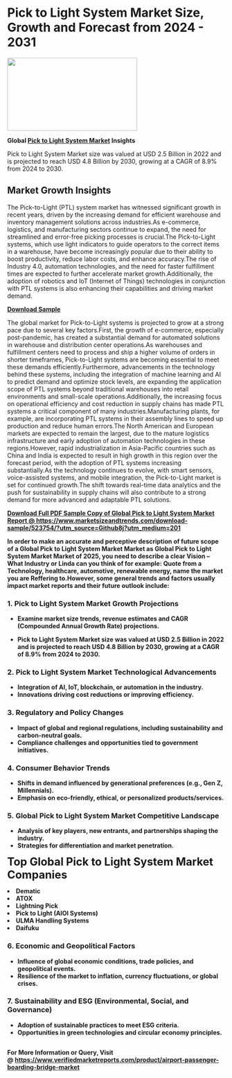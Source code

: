 <H1>Pick to Light System Market Size, Growth and Forecast from 2024 - 2031</H1><img class="aligncenter size-medium wp-image-584254" src="https://thirdeyenews.in/wp-content/uploads/2024/09/Global-Market-Research-300x168.jpeg" alt="" width="300" height="168" /><p><strong>Global&nbsp;<a href="https://www.marketsizeandtrends.com/download-sample/523754/?utm_source=Github8j?utm_medium=201">Pick to Light System Market</a> Insights</strong></p><p>Pick to Light System Market size was valued at USD 2.5 Billion in 2022 and is projected to reach USD 4.8 Billion by 2030, growing at a CAGR of 8.9% from 2024 to 2030.</p><p><h2>Market Growth Insights</h2> <p>The Pick-to-Light (PTL) system market has witnessed significant growth in recent years, driven by the increasing demand for efficient warehouse and inventory management solutions across industries.As e-commerce, logistics, and manufacturing sectors continue to expand, the need for streamlined and error-free picking processes is crucial.The Pick-to-Light systems, which use light indicators to guide operators to the correct items in a warehouse, have become increasingly popular due to their ability to boost productivity, reduce labor costs, and enhance accuracy.The rise of Industry 4.0, automation technologies, and the need for faster fulfillment times are expected to further accelerate market growth.Additionally, the adoption of robotics and IoT (Internet of Things) technologies in conjunction with PTL systems is also enhancing their capabilities and driving market demand.</p> <p><strong><a href="#">Download Sample</a></strong></p> <p>The global market for Pick-to-Light systems is projected to grow at a strong pace due to several key factors.First, the growth of e-commerce, especially post-pandemic, has created a substantial demand for automated solutions in warehouse and distribution center operations.As warehouses and fulfillment centers need to process and ship a higher volume of orders in shorter timeframes, Pick-to-Light systems are becoming essential to meet these demands efficiently.Furthermore, advancements in the technology behind these systems, including the integration of machine learning and AI to predict demand and optimize stock levels, are expanding the application scope of PTL systems beyond traditional warehouses into retail environments and small-scale operations.Additionally, the increasing focus on operational efficiency and cost reduction in supply chains has made PTL systems a critical component of many industries.Manufacturing plants, for example, are incorporating PTL systems in their assembly lines to speed up production and reduce human errors.The North American and European markets are expected to remain the largest, due to the mature logistics infrastructure and early adoption of automation technologies in these regions.However, rapid industrialization in Asia-Pacific countries such as China and India is expected to result in high growth in this region over the forecast period, with the adoption of PTL systems increasing substantially.As the technology continues to evolve, with smart sensors, voice-assisted systems, and mobile integration, the Pick-to-Light market is set for continued growth.The shift towards real-time data analytics and the push for sustainability in supply chains will also contribute to a strong demand for more advanced and adaptable PTL solutions.</p> <p><strong><a href="#"></p><p><span class=""><strong>Download Full PDF Sample Copy of Global Pick to Light System Market Report</strong> @ <a href="https://www.marketsizeandtrends.com/download-sample/523754/?utm_source=Github8j?utm_medium=201" target="_blank">https://www.marketsizeandtrends.com/download-sample/523754/?utm_source=Github8j?utm_medium=201</a></span></p><p>In order to make an accurate and perceptive description of future scope of a Global&nbsp;Pick to Light System Market Market as Global&nbsp;Pick to Light System Market Market of 2025, you need to describe a clear Vision &ndash; What Industry or Linda can you think of for example: Quote from a Technology, healthcare, automotive, renewable energy, name the market you are Reffering to.However, some general trends and factors usually impact market reports and their future outlook include:</p><h3>1.&nbsp;<strong>Pick to Light System Market Growth Projections</strong></h3><ul><li>Examine market size trends, revenue estimates and CAGR (Compounded Annual Growth Rate) projections.</li><li><p>Pick to Light System Market size was valued at USD 2.5 Billion in 2022 and is projected to reach USD 4.8 Billion by 2030, growing at a CAGR of 8.9% from 2024 to 2030.</p></li></ul><h3>2.&nbsp;<strong>Pick to Light System Market Technological Advancements</strong></h3><ul><li>Integration of AI, IoT, blockchain, or automation in the industry.</li><li>Innovations driving cost reductions or improving efficiency.</li></ul><h3>3.&nbsp;<strong>Regulatory and Policy Changes</strong></h3><ul><li>Impact of global and regional regulations, including sustainability and carbon-neutral goals.</li><li>Compliance challenges and opportunities tied to government initiatives.</li></ul><h3>4.&nbsp;<strong>Consumer Behavior Trends</strong></h3><ul><li>Shifts in demand influenced by generational preferences (e.g., Gen Z, Millennials).</li><li>Emphasis on eco-friendly, ethical, or personalized products/services.</li></ul><h3>5.&nbsp;<strong>Global Pick to Light System Market Competitive Landscape</strong></h3><ul><li>Analysis of key players, new entrants, and partnerships shaping the industry.</li><li>Strategies for differentiation and market penetration.</li></ul><p data-pm-slice="1 1 []"><span style="color: inherit; font-family: inherit; font-size: 25px;">Top Global Pick to Light System Market Companies</span></p><div class="" data-test-id=""><p><li>Dematic</li><li> ATOX</li><li> Lightning Pick</li><li> Pick to Light (AIOI Systems)</li><li> ULMA Handling Systems</li><li> Daifuku</li></p></div><h3>6.&nbsp;<strong>Economic and Geopolitical Factors</strong></h3><ul><li>Influence of global economic conditions, trade policies, and geopolitical events.</li><li>Resilience of the market to inflation, currency fluctuations, or global crises.</li></ul><h3>7.&nbsp;<strong>Sustainability and ESG (Environmental, Social, and Governance)</strong></h3><ul><li>Adoption of sustainable practices to meet ESG criteria.</li><li>Opportunities in green technologies and circular economy principles.</li></ul><h2><strong style="font-size: 14px;">For More Information or Query, Visit @&nbsp;</strong><a style="background-color: #ffffff; font-size: 14px;" href="https://www.marketsizeandtrends.com/report/pick-to-light-system-market/" target="_blank">https://www.verifiedmarketreports.com/product/airport-passenger-boarding-bridge-market</a></h2>